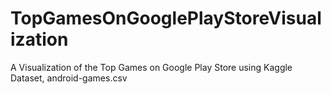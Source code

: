# TopGamesOnGooglePlayStoreVisualization
A Visualization of the Top Games on Google Play Store using Kaggle Dataset, android-games.csv
